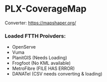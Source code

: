 # PLX-CoverageMap

Converter:
https://mapshaper.org/

### Loaded FTTH Proivders:
- OpenServe
- Vuma
- PlanitGIS (Needs Loading)
- Frogfoot (No KML available)
- MetroFibre (FILE HAS ERROR)
- DANATel (CSV needs converting & loading)